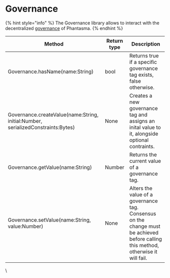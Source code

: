 # Governance

{% hint style="info" %}
The Governance library allows to interact with the decentralized [governance](https://docs.phantasma.info/#chain-governance) of Phantasma.
{% endhint %}

| Method                                                                           | Return type | Description                                                                                                                        |
| -------------------------------------------------------------------------------- | ----------- | ---------------------------------------------------------------------------------------------------------------------------------- |
| Governance.hasName(name:String)                                                  | bool        | Returns true if a specific governance tag exists, false otherwise.                                                                 |
| Governance.createValue(name:String, initial:Number, serializedConstraints:Bytes) | None        | Creates a new governance tag and assigns an inital value to it, alongside optional contraints.                                     |
| Governance.getValue(name:String)                                                 | Number      | Returns the current value of a governance tag.                                                                                     |
| Governance.setValue(name:String, value:Number)                                   | None        | Alters the value of a governance tag. Consensus on the change must be achieved before calling this method, otherwise it will fail. |

\
